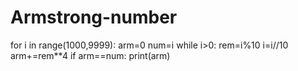 # Armstrong-number
for i in range(1000,9999):
    arm=0
    num=i
    while i>0:
        rem=i%10
        i=i//10
        arm+=rem**4
    if arm==num:
        print(arm)
